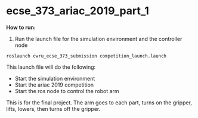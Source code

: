 # ecse_373_ariac_2019_part_1

**How to run:**

1. Run the launch file for the simulation environment and the controller node

```
roslaunch cwru_ecse_373_submission competition_launch.launch
```

This launch file will do the following:

- Start the simulation environment
- Start the ariac 2019 competition
- Start the ros node to control the robot arm


This is for the final project. The arm goes to each part, turns on the
gripper, lifts, lowers, then turns off the gripper. 
